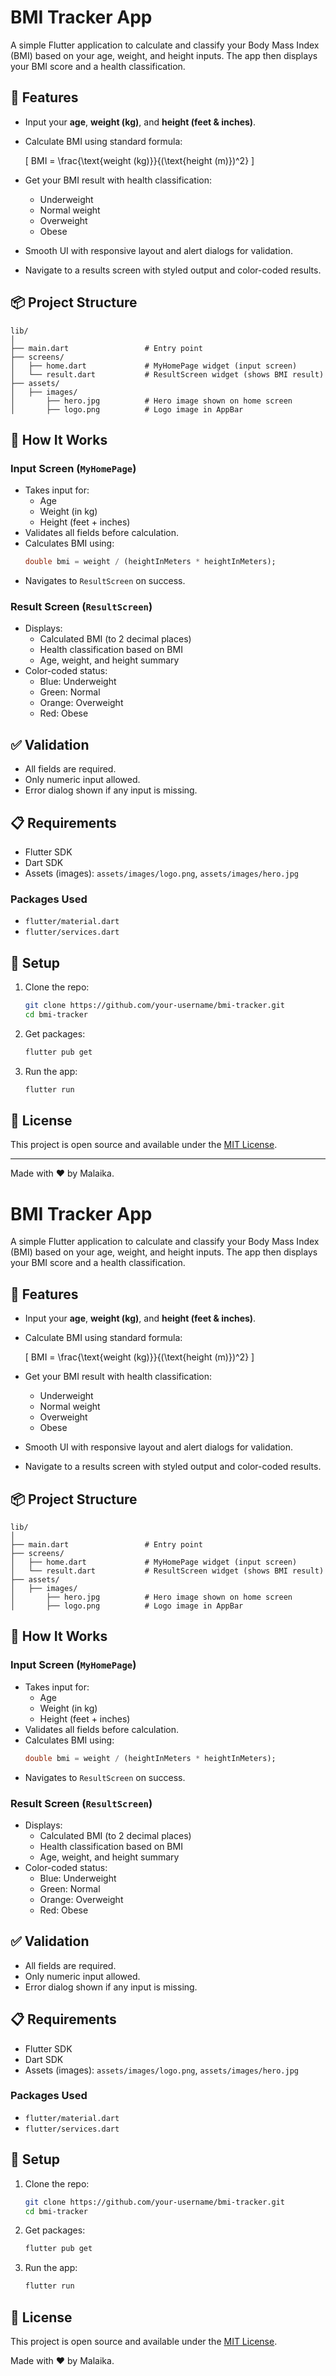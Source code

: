 # BMI Tracker App

A simple Flutter application to calculate and classify your Body Mass Index (BMI) based on your age, weight, and height inputs. The app then displays your BMI score and a health classification.

## 🚀 Features

- Input your **age**, **weight (kg)**, and **height (feet & inches)**.
- Calculate BMI using standard formula:

  \[
  BMI = \frac{\text{weight (kg)}}{(\text{height (m)})^2}
  \]

- Get your BMI result with health classification:
  - Underweight
  - Normal weight
  - Overweight
  - Obese
- Smooth UI with responsive layout and alert dialogs for validation.
- Navigate to a results screen with styled output and color-coded results.

## 📦 Project Structure

```
lib/
│
├── main.dart                 # Entry point
├── screens/
│   ├── home.dart             # MyHomePage widget (input screen)
│   └── result.dart           # ResultScreen widget (shows BMI result)
├── assets/
│   ├── images/
│       ├── hero.jpg          # Hero image shown on home screen
│       ├── logo.png          # Logo image in AppBar
```

## 📱 How It Works

### Input Screen (`MyHomePage`)

- Takes input for:
  - Age
  - Weight (in kg)
  - Height (feet + inches)
- Validates all fields before calculation.
- Calculates BMI using:
  ```dart
  double bmi = weight / (heightInMeters * heightInMeters);
  ```
- Navigates to `ResultScreen` on success.

### Result Screen (`ResultScreen`)

- Displays:
  - Calculated BMI (to 2 decimal places)
  - Health classification based on BMI
  - Age, weight, and height summary
- Color-coded status:
  - Blue: Underweight
  - Green: Normal
  - Orange: Overweight
  - Red: Obese

## ✅ Validation

- All fields are required.
- Only numeric input allowed.
- Error dialog shown if any input is missing.

## 📋 Requirements

- Flutter SDK
- Dart SDK
- Assets (images): `assets/images/logo.png`, `assets/images/hero.jpg`

### Packages Used

- `flutter/material.dart`
- `flutter/services.dart`

## 🔧 Setup

1. Clone the repo:

   ```bash
   git clone https://github.com/your-username/bmi-tracker.git
   cd bmi-tracker
   ```

2. Get packages:

   ```bash
   flutter pub get
   ```

3. Run the app:
   ```bash
   flutter run
   ```

## 📘 License

This project is open source and available under the [MIT License](LICENSE).

---

Made with ❤️ by Malaika.
# BMI Tracker App

A simple Flutter application to calculate and classify your Body Mass Index (BMI) based on your age, weight, and height inputs. The app then displays your BMI score and a health classification.

## 🚀 Features

- Input your **age**, **weight (kg)**, and **height (feet & inches)**.
- Calculate BMI using standard formula:

  \[
  BMI = \frac{\text{weight (kg)}}{(\text{height (m)})^2}
  \]

- Get your BMI result with health classification:
  - Underweight
  - Normal weight
  - Overweight
  - Obese
- Smooth UI with responsive layout and alert dialogs for validation.
- Navigate to a results screen with styled output and color-coded results.

## 📦 Project Structure

```
lib/
│
├── main.dart                 # Entry point
├── screens/
│   ├── home.dart             # MyHomePage widget (input screen)
│   └── result.dart           # ResultScreen widget (shows BMI result)
├── assets/
│   ├── images/
│       ├── hero.jpg          # Hero image shown on home screen
│       ├── logo.png          # Logo image in AppBar
```

## 📱 How It Works

### Input Screen (`MyHomePage`)

- Takes input for:
  - Age
  - Weight (in kg)
  - Height (feet + inches)
- Validates all fields before calculation.
- Calculates BMI using:
  ```dart
  double bmi = weight / (heightInMeters * heightInMeters);
  ```
- Navigates to `ResultScreen` on success.

### Result Screen (`ResultScreen`)

- Displays:
  - Calculated BMI (to 2 decimal places)
  - Health classification based on BMI
  - Age, weight, and height summary
- Color-coded status:
  - Blue: Underweight
  - Green: Normal
  - Orange: Overweight
  - Red: Obese

## ✅ Validation

- All fields are required.
- Only numeric input allowed.
- Error dialog shown if any input is missing.

## 📋 Requirements

- Flutter SDK
- Dart SDK
- Assets (images): `assets/images/logo.png`, `assets/images/hero.jpg`

### Packages Used

- `flutter/material.dart`
- `flutter/services.dart`

## 🔧 Setup

1. Clone the repo:

   ```bash
   git clone https://github.com/your-username/bmi-tracker.git
   cd bmi-tracker
   ```

2. Get packages:

   ```bash
   flutter pub get
   ```

3. Run the app:
   ```bash
   flutter run
   ```

## 📘 License

This project is open source and available under the [MIT License](LICENSE).


Made with ❤️ by Malaika.
